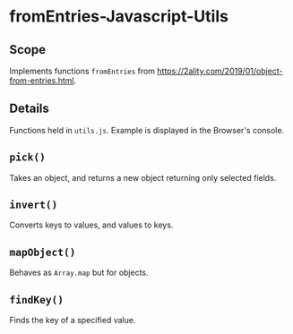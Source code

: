 # fromEntries-Javascript-Utils

## Scope

Implements functions `fromEntries` from https://2ality.com/2019/01/object-from-entries.html. 

## Details

Functions held in `utils.js`. Example is displayed in the Browser's console.

## `pick()`

Takes an object, and returns a new object returning only selected fields. 

## `invert()`

Converts keys to values, and values to keys. 

## `mapObject()`

Behaves as `Array.map` but for objects. 

## `findKey()`

Finds the key of a specified value. 

